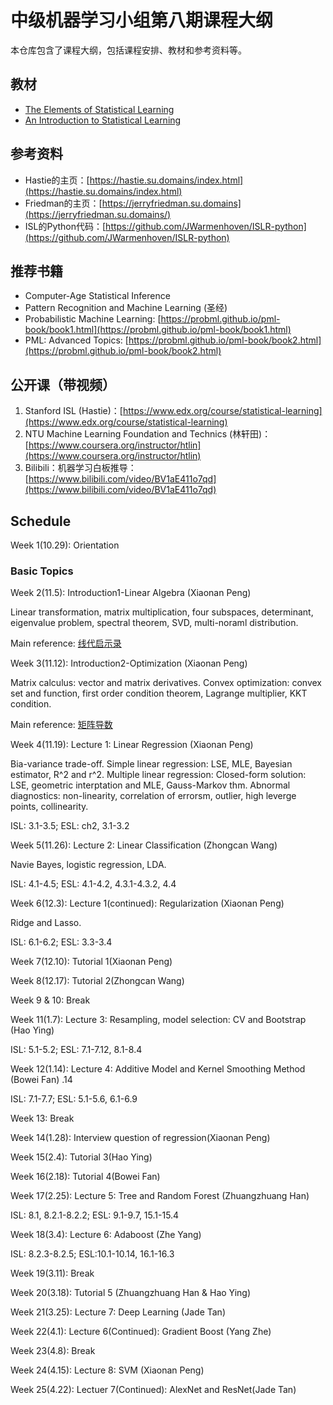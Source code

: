 # 中级机器学习小组第八期课程大纲

本仓库包含了课程大纲，包括课程安排、教材和参考资料等。

## 教材

- [The Elements of Statistical Learning](https://hastie.su.domains/Papers/ESLII.pdf)
- [An Introduction to Statistical Learning](https://hastie.su.domains/ISLR2/ISLRv2_website.pdf)

## 参考资料

- Hastie的主页：[https://hastie.su.domains/index.html](https://hastie.su.domains/index.html)
- Friedman的主页：[https://jerryfriedman.su.domains](https://jerryfriedman.su.domains/)
- ISL的Python代码：[https://github.com/JWarmenhoven/ISLR-python](https://github.com/JWarmenhoven/ISLR-python)

## 推荐书籍

- Computer-Age Statistical Inference
- Pattern Recognition and Machine Learning (圣经)
- Probabilistic Machine Learning: [https://probml.github.io/pml-book/book1.html](https://probml.github.io/pml-book/book1.html)
- PML: Advanced Topics: [https://probml.github.io/pml-book/book2.html](https://probml.github.io/pml-book/book2.html)

## 公开课（带视频）

1. Stanford ISL (Hastie)：[https://www.edx.org/course/statistical-learning](https://www.edx.org/course/statistical-learning)
2. NTU Machine Learning Foundation and Technics (林轩田)：[https://www.coursera.org/instructor/htlin](https://www.coursera.org/instructor/htlin)
3. Bilibili：机器学习白板推导：[https://www.bilibili.com/video/BV1aE411o7qd](https://www.bilibili.com/video/BV1aE411o7qd)


## Schedule 

Week 1(10.29): Orientation 

### Basic Topics 

Week 2(11.5): Introduction1-Linear Algebra (Xiaonan Peng)

Linear transformation, matrix multiplication, four subspaces, determinant, eigenvalue problem, spectral theorem, SVD, multi-noraml distribution.

Main reference: [线代启示录](https://ccjou.wordpress.com)

Week 3(11.12): Introduction2-Optimization (Xiaonan Peng)

Matrix calculus: vector and matrix derivatives. Convex optimization: convex set and function, first order condition theorem, Lagrange multiplier, KKT condition.

Main reference: [矩阵导数](https://ccjou.wordpress.com/2013/05/31/矩陣導數/)

Week 4(11.19): Lecture 1: Linear Regression (Xiaonan Peng)

Bia-variance trade-off. Simple linear regression: LSE, MLE, Bayesian estimator, R^2 and r^2. Multiple linear regression: Closed-form solution: LSE, geometric interptation and MLE, Gauss-Markov thm.
Abnormal diagnostics: non-linearity, correlation of errorsm, outlier, high leverge points, collinearity.

ISL: 3.1-3.5; ESL: ch2, 3.1-3.2

Week 5(11.26): Lecture 2: Linear Classification (Zhongcan Wang)

Navie Bayes, logistic regression, LDA.

ISL: 4.1-4.5; ESL: 4.1-4.2, 4.3.1-4.3.2, 4.4 

Week 6(12.3): Lecture 1(continued): Regularization (Xiaonan Peng) 

Ridge and Lasso.

ISL: 6.1-6.2; ESL: 3.3-3.4 

Week 7(12.10): Tutorial 1(Xiaonan Peng) 

Week 8(12.17): Tutorial 2(Zhongcan Wang) 

Week 9 & 10: Break 

Week 11(1.7): Lecture 3: Resampling, model selection: CV and Bootstrap (Hao Ying) 

ISL: 5.1-5.2; ESL: 7.1-7.12, 8.1-8.4 

Week 12(1.14): Lecture 4: Additive Model and Kernel Smoothing Method (Bowei Fan) .14

ISL: 7.1-7.7; ESL: 5.1-5.6, 6.1-6.9 

Week 13: Break

Week 14(1.28): Interview question of regression(Xiaonan Peng)

Week 15(2.4): Tutorial 3(Hao Ying) 

Week 16(2.18): Tutorial 4(Bowei Fan)

Week 17(2.25): Lecture 5: Tree and Random Forest (Zhuangzhuang Han) 

ISL: 8.1, 8.2.1-8.2.2; ESL: 9.1-9.7, 15.1-15.4  

Week 18(3.4): Lecture 6: Adaboost (Zhe Yang) 

ISL: 8.2.3-8.2.5; ESL:10.1-10.14, 16.1-16.3 

Week 19(3.11): Break

Week 20(3.18): Tutorial 5 (Zhuangzhuang Han & Hao Ying) 

Week 21(3.25): Lecture 7: Deep Learning (Jade Tan) 

Week 22(4.1):  Lecture 6(Continued): Gradient Boost (Yang Zhe)

Week 23(4.8): Break

Week 24(4.15): Lecture 8: SVM (Xiaonan Peng) 

Week 25(4.22): Lectuer 7(Continued): AlexNet and ResNet(Jade Tan) 
